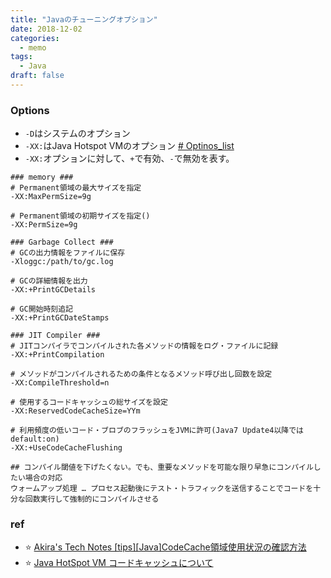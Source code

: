 ```yaml
---
title: "Javaのチューニングオプション"
date: 2018-12-02
categories:
  - memo
tags:
  - Java
draft: false
---
```


### Options

- `-D`はシステムのオプション
- `-XX:`はJava Hotspot VMのオプション [# Optinos_list](https://www.oracle.com/technetwork/java/javase/tech/vmoptions-jsp-140102.html)
- `-XX:`オプションに対して、`+`で有効、`-`で無効を表す。

<!--more-->

```shell
### memory ###
# Permanent領域の最大サイズを指定
-XX:MaxPermSize=9g

# Permanent領域の初期サイズを指定()
-XX:PermSize=9g
```

```shell
### Garbage Collect ###
# GCの出力情報をファイルに保存
-Xloggc:/path/to/gc.log

# GCの詳細情報を出力
-XX:+PrintGCDetails

# GC開始時刻追記
-XX:+PrintGCDateStamps
```

```shell
### JIT Compiler ###
# JITコンパイラでコンパイルされた各メソッドの情報をログ・ファイルに記録
-XX:+PrintCompilation

# メソッドがコンパイルされるための条件となるメソッド呼び出し回数を設定
-XX:CompileThreshold=n

# 使用するコードキャッシュの総サイズを設定
-XX:ReservedCodeCacheSize=YYm

# 利用頻度の低いコード・ブロブのフラッシュをJVMに許可(Java7 Update4以降ではdefault:on)
-XX:+UseCodeCacheFlushing

## コンパイル閾値を下げたくない。でも、重要なメソッドを可能な限り早急にコンパイルしたい場合の対応
ウォームアップ処理 … プロセス起動後にテスト・トラフィックを送信することでコードを十分な回数実行して強制的にコンパイルさせる
```

### ref

- :star: [Akira's Tech Notes [tips][Java]CodeCache領域使用状況の確認方法](http://luozengbin.github.io/blog/2015-09-01-%5Btips%5D%5Bjava%5Dcodecache%E9%A0%98%E5%9F%9F%E4%BD%BF%E7%94%A8%E7%8A%B6%E6%B3%81%E3%81%AE%E7%A2%BA%E8%AA%8D%E6%96%B9%E6%B3%95.html)
- :star: [Java HotSpot VM コードキャッシュについて](https://www.oracle.com/webfolder/technetwork/jp/javamagazine/Java-JA13-Architect-evans.pdf)
